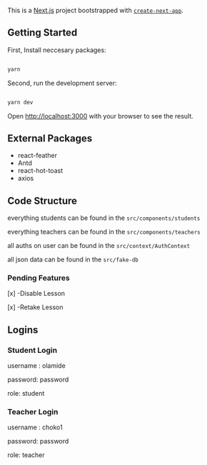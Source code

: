 This is a [Next.js](https://nextjs.org/) project bootstrapped with [`create-next-app`](https://github.com/vercel/next.js/tree/canary/packages/create-next-app).

## Getting Started

First, Install neccesary packages:

```bash

yarn

```

Second, run the development server:

```bash

yarn dev

```

Open [http://localhost:3000](http://localhost:3000) with your browser to see the result.

## External Packages

- react-feather
- Antd
- react-hot-toast
- axios

## Code Structure

everything students can be found in the `src/components/students`

everything teachers can be found in the `src/components/teachers`

all auths on user can be found in the `src/context/AuthContext`

all json data can be found in the `src/fake-db`

### Pending Features

[x] -Disable Lesson

[x] -Retake Lesson


## Logins

### Student Login
username : olamide

password: password

role: student

### Teacher Login

username : choko1

password: password

role: teacher
